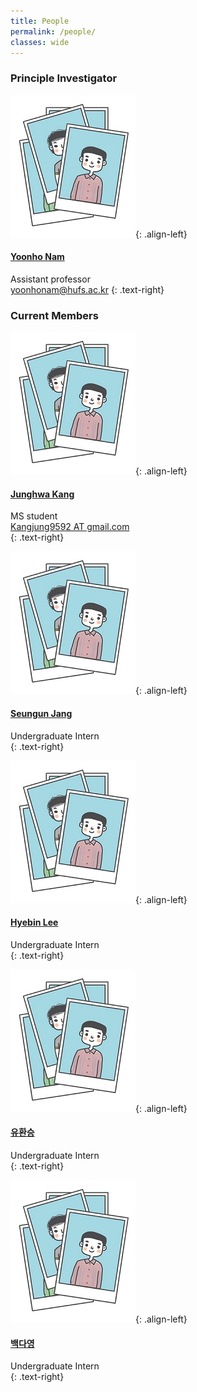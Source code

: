 ```yaml
---
title: People
permalink: /people/
classes: wide
---
```


### Principle Investigator

![image-left](/assets/images/people/person1.JPG){: .align-left}

#### [Yoonho Nam](https://yoonhonam.github.io/)
   
   
Assistant professor   
[yoonhonam@hufs.ac.kr](mailto:yoonhonam@hufs.ac.kr)
{: .text-right}   
   
   
### Current Members

![image-left](/assets/images/people/person1.JPG){: .align-left}

#### [Junghwa Kang]()   
  
  
MS student   
[Kangjung9592 AT gmail.com]()   
{: .text-right}   
   
   
![image-left](/assets/images/people/person1.JPG){: .align-left}

#### [Seungun Jang]()   
   
   
Undergraduate Intern   
{: .text-right}  
  
  
  
![image-left](/assets/images/people/person1.JPG){: .align-left}

#### [Hyebin Lee]()   
   
   
Undergraduate Intern   
{: .text-right}   
   

![image-left](/assets/images/people/person1.JPG){: .align-left}

#### [유환승]()   
   
   
Undergraduate Intern   
{: .text-right}   
   
   
![image-left](/assets/images/people/person1.JPG){: .align-left}

#### [백다영]()   
   
   
Undergraduate Intern   
{: .text-right}
